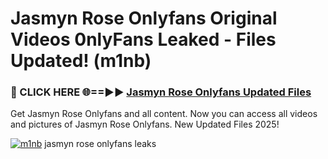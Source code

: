 # Jasmyn Rose Onlyfans Original Videos 0nlyFans Leaked - Files Updated! (m1nb)

<h3>🔴 CLICK HERE 🌐==►► <a href="https://tinyurl.com/ms9xzufz" rel="nofollow">Jasmyn Rose Onlyfans Updated Files</a></h3>

Get Jasmyn Rose Onlyfans and all content. Now you can access all videos and pictures of Jasmyn Rose Onlyfans. New Updated Files 2025!

[![m1nb](https://i.imgur.com/ppqm5kG.gif)](https://tinyurl.com/ms9xzufz)
jasmyn rose onlyfans leaks